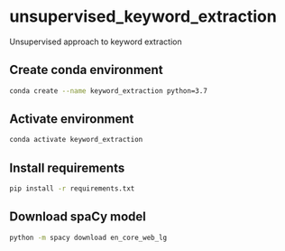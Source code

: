 # unsupervised_keyword_extraction
Unsupervised approach to keyword extraction

## Create conda environment
```bash
conda create --name keyword_extraction python=3.7
```

## Activate environment
```bash
conda activate keyword_extraction
```

## Install requirements
```bash
pip install -r requirements.txt
```

## Download spaCy model
```bash
python -m spacy download en_core_web_lg
```